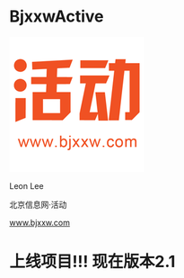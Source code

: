 # BjxxwActive

  <img src="https://github.com/lhlleon/BjxxwActive/blob/master/NewBjxxwApp/Assets.xcassets/AppIcon.appiconset/120%403x.png" alt="北京信息网·活动" title="北京信息网·活动">
</p>

Leon Lee

北京信息网·活动 

www.bjxxw.com 

# 上线项目!!! 现在版本2.1
